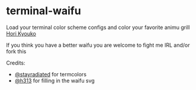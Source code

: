 # terminal-waifu

Load your terminal color scheme configs and color your favorite animu grill [Hori Kyouko](http://horimiya.wikia.com/wiki/Hori_Kyouko) 

If you think you have a better waifu you are welcome to fight me IRL and/or fork this

Credits: 

* [@stayradiated](https://github.com/stayradiated) for termcolors
* [@h313](https://github.com/h313) for filling in the waifu svg
